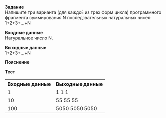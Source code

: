 **Задание**  
Напишите три варианта (для каждой из трех форм цикла) программного фрагмента суммирования N последовательных натуральных чисел: 1+2+3+...+N  

**Входные данные**  
Натуральное число N.  

**Выходные данные**  
1+2+3+...+N  

**Пояснение**  

**Тест**  
<table>
  <tr>
    <th>Входные данные</th>
    <th>Выходные данные</th>
  </tr>
  <tr>
    <td>1</td>
    <td>1 1 1</td>
  </tr>
  <tr>
    <td>10</td>
    <td>55 55 55</td>
  </tr>
  <tr>
    <td>100</td>
    <td>5050 5050 5050</td>
  </tr>
</table>
